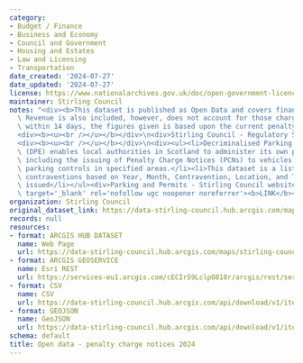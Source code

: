 ```yaml
---
category:
- Budget / Finance
- Business and Economy
- Council and Government
- Housing and Estates
- Law and Licensing
- Transportation
date_created: '2024-07-27'
date_updated: '2024-07-27'
license: https://www.nationalarchives.gov.uk/doc/open-government-licence/version/3/
maintainer: Stirling Council
notes: "<div><b>This dataset is published as Open Data and covers financial year 2024/25.\
  \ Revenue is also included, however, does not account for those charge notices paid\
  \ within 14 days, the figures given is based upon the current penalty of \xA380.</b></div>\n\
  <div><b><u><br /></u></b></div>\n<div>Stirling Council - Regulatory Services</div>\n\
  <div><b><u><br /></u></b></div>\n<div><ul><li>Decriminalised Parking Enforcement\
  \ (DPE) enables local authorities in Scotland to administer its own parking penalties,\
  \ including the issuing of Penalty Charge Notices (PCNs) to vehicles who breach\
  \ parking controls in specified areas.</li><li>This dataset is a listing of all\
  \ contraventions based on Year, Month, Contravention, Location, and Total number\
  \ issued</li></ul><div>Parking and Permits - Stirling Council website:\_<a href='https://www.stirling.gov.uk/roads-transport-and-parking/parking-and-permits/pay-or-appeal-a-parking-fine/'\
  \ target='_blank' rel='nofollow ugc noopener noreferrer'><b>LINK</b></a></div></div>"
organization: Stirling Council
original_dataset_link: https://data-stirling-council.hub.arcgis.com/maps/stirling-council::open-data-penalty-charge-notices-2024
records: null
resources:
- format: ARCGIS HUB DATASET
  name: Web Page
  url: https://data-stirling-council.hub.arcgis.com/maps/stirling-council::open-data-penalty-charge-notices-2024
- format: ARCGIS GEOSERVICE
  name: Esri REST
  url: https://services-eu1.arcgis.com/cECIr59LclpO818r/arcgis/rest/services/open_data_penalty_charge_notices_2024/FeatureServer/0
- format: CSV
  name: CSV
  url: https://data-stirling-council.hub.arcgis.com/api/download/v1/items/8e9a87eea33747498d96a6d42b565f72/csv?layers=0
- format: GEOJSON
  name: GeoJSON
  url: https://data-stirling-council.hub.arcgis.com/api/download/v1/items/8e9a87eea33747498d96a6d42b565f72/geojson?layers=0
schema: default
title: Open data - penalty charge notices 2024
---
```

